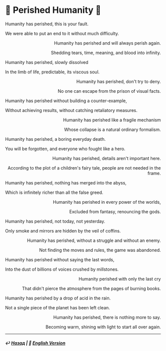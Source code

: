 # 🥀 Perished Humanity 🥀
<p align="left">Humanity has perished, this is your fault.</p>
  
<p align="left">We were able to put an end to it without much difficulty.</p>
  
<p align="right">Humanity has perished and will always perish again.</p>
  
<p align="right">Shedding tears, time, meaning, and blood into infinity.</p>

<p align="left">Humanity has perished, slowly dissolved</p>
  
<p align="left">In the limb of life, predictable, its viscous soul.</p>
  
<p align="right">Humanity has perished, don't try to deny.</p>
  
<p align="right">No one can escape from the prison of visual facts.</p>

<p align="left">Humanity has perished without building a counter-example,</p>
  
<p align="left">Without achieving results, without catching retaliatory measures.</p>
  
<p align="right">Humanity has perished like a fragile mechanism</p>
  
<p align="right">Whose collapse is a natural ordinary formalism.</p>

<p align="left">Humanity has perished, a boring everyday death.</p>
  
<p align="left">You will be forgotten, and everyone who fought like a hero.</p>
  
<p align="right">Humanity has perished, details aren't important here.</p>
  
<p align="right">According to the plot of a children's fairy tale, people are not needed in the frame.</p>

<p align="left">Humanity has perished, nothing has merged into the abyss,</p>
  
<p align="left">Which is infinitely richer than all the false greed.</p>
  
<p align="right">Humanity has perished in every power of the worlds,</p>
  
<p align="right">Excluded from fantasy, renouncing the gods.</p>

<p align="left">Humanity has perished, not today, not yesterday.</p>
  
<p align="left">Only smoke and mirrors are hidden by the veil of coffins.</p>
  
<p align="right">Humanity has perished, without a struggle and without an enemy.</p>
  
<p align="right">Not finding the moves and rules, the game was abandoned.</p>

<p align="left">Humanity has perished without saying the last words,</p>
  
<p align="left">Into the dust of billions of voices crushed by millstones.</p>
  
<p align="right">Humanity perished with only the last cry</p>
  
<p align="right">That didn't pierce the atmosphere from the pages of burning books.</p>

<p align="left">Humanity has perished by a drop of acid in the rain.</p>
  
<p align="left">Not a single piece of the planet has been left clean.</p>
  
<p align="right">Humanity has perished, there is nothing more to say.</p>
  
<p align="right">Becoming warm, shining with light to start all over again.</p>

***

##### ↩️ [Назад](index-2.md) | 🗽 [English Version](perished_humanity.md)
